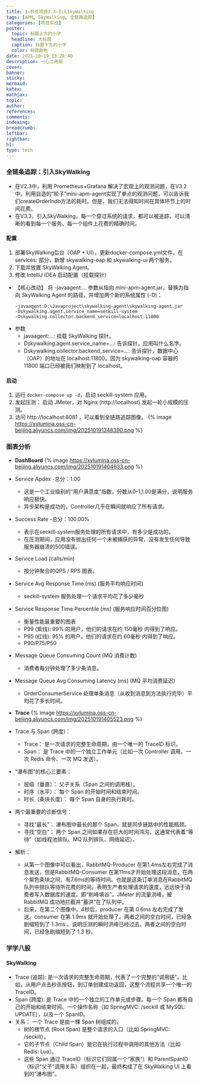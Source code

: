 ```yaml
---
title: 1-秒杀项目3.3-引入SkyWalking
tags: [APM, SkyWalking, 全链路追踪]
categories: [项目实战]
poster:
  topic: 标题上方的小字
  headline: 大标题
  caption: 标题下方的小字
  color: 标题颜色
date: 2025-10-19 13:28:40
description: 一心二用版
cover:
banner:
sticky:
mermaid:
katex:
mathjax:
topic:
author:
references:
comments:
indexing:
breadcrumb:
leftbar:
rightbar:
h1:
type: tech
---
```


### 全链条追踪：引入SkyWalking
- 在V2.3中，利用 Prometheus+Grafana 解决了宏观上的观测问题，在V3.2中，利用自造的“轮子”mini-apm-agent实现了单点的观测问题，可以告诉我们createOrderIndb方法的耗时。但是，我们无法得知时间在具体环节上的时间花费。
- 在V3.3，引入SkyWalking，每一个穿过系统的请求，都可以被追踪，可以清晰的看到每一个服务、每一个组件上花费的精确时间。
#### 配置
1. 部署SkyWalking后台（OAP + UI），更新docker-compose.yml文件，在 services: 部分，新增 skywalking-oap 和 skywalking-ui 两个服务。
2. 下载并放置 SkyWalking Agent。
3. 修改 IntelliJ IDEA 启动配置（挂载探针）
- 【核心改动】 将 -javaagent:... 参数从指向 mini-apm-agent.jar，替换为指向 SkyWalking Agent 的路径，并增加两个新的系统属性 (-D)：
  ```
  -javaagent:D:\Javaproject\skywalking-agent\skywalking-agent.jar
  -Dskywalking.agent.service_name=seckill-system
  -Dskywalking.collector.backend_service=localhost:11800
  ```
- 参数 
  - javaagent:...: 挂载 SkyWalking 探针。
  - Dskywalking.agent.service_name=...: 告诉探针，应用叫什么名字。
  - Dskywalking.collector.backend_service=...: 告诉探针，数据中心（OAP）的地址在 localhost:11800。因为 skywalking-oap 容器的 11800 端口已经被我们映射到了 localhost。
#### 启动
1. 运行 `docker-compose up -d`，启动 seckill-system 应用。
2. 发起压测： 启动 JMeter，对 Nginx (http://localhost) 发起一轮小规模的压测。
3. 访问 http://localhost:8081 ，可以看到全链路追踪图像。
{% image https://xylumina.oss-cn-beijing.aliyuncs.com/img/202510191348390.png %}
### 图表分析
- **DashBoard**
{% image https://xylumina.oss-cn-beijing.aliyuncs.com/img/202510191404633.png %}
- Service Apdex -总分：1.00
  - 这是一个工业级别的“用户满意度”指数，分数从0-1,1.00是满分，说明服务响应极快。
  - 异步架构是成功的，Controller几乎在瞬间就响应了所有请求。
- Success Rate -总分：100.00%
  - 表示在seckill-system服务处理的所有请求中，有多少是成功的。
  - 在压测期间，应用没有抛出任何一个未被捕获的异常，没有发生任何导致服务器崩溃的500错误。
- Service Load (calls/min) 
  - 按分钟聚合的QPS / RPS 图表。
- Service Avg Response Time (ms) (服务平均响应时间)
  - seckill-system 服务处理一个请求平均花了多少毫秒
- Service Response Time Percentile (ms) (服务响应时间百分位图)
  - 衡量性能最重要的图表
  - P99 (紫线): 99% 的用户，他们的请求在约 150毫秒 内得到了响应。
  - P95 (红线): 95% 的用户，他们的请求在约 60毫秒 内得到了响应。
  - P90/P75/P50
- Message Queue Consuming Count (MQ 消费计数)
  - 消费者每分钟处理了多少条消息。
- Message Queue Avg Consuming Latency (ms) (MQ 平均消费延迟)
  - OrderConsumerService 处理单条消息（从收到消息到方法执行完毕）平均花了多长时间。
- **Trace**
{% image https://xylumina.oss-cn-beijing.aliyuncs.com/img/202510191405523.png %}
- Trace 与 Span (跨度)：
  - Trace： 是一次请求的完整生命周期，由一个唯一的 TraceID 标识。
  - Span： 是 Trace 中的一个独立工作单元（比如一次 Controller 调用、一次 Redis 命令、一次 MQ 发送）。
- “瀑布图”的核心三要素：
  - 层级（垂直）： 父子关系（Span 之间的调用栈）。
  - 时序（水平）： 每个 Span 的开始时间和结束时间。
  - 时长（条块长度）： 每个 Span 自身的执行耗时。
- 两个最重要的诊断信号：
  - 寻找“最长”： 瀑布图中最长的那个 Span，就是同步链路中的性能瓶颈。
  - 寻找“空白”： 两个 Span 之间如果存在巨大的时间鸿沟，这通常代表着“等待”（如线程池排队、MQ 队列排队、网络延迟）。

- 解析：
  - 从第一个图像中可以看出，RabbitMQ-Producer 在第1.4ms左右完成了消息发送，但是RabbitMQ-Consumer 在第11ms才开始处理这段消息，在两个紫色条块之间，有7.6ms的等待时间。也就是这条订单消息在RabbitMQ队列中排队等待所花费的时间。表明生产者处理请求的速度，远远快于消费者写入数据库的速度。即“削峰填谷”，JMeter 的流量洪峰，被 RabbitMQ 成功地拦截并“蓄洪”在了队列中。
  - 后来，在第二个图像中，4秒后，producer 在第 0.6ms 左右完成了发送。consumer 在第 1.9ms 就开始处理了。两者之间的空白时间，已经急剧缩短到了 1.3ms 。说明压测的瞬时洪峰已经过去。两者之间的空白时间，已经急剧缩短到了 1.3 秒。
### 学学八股
#### SkyWalking
- Trace (追踪): 是一次请求的完整生命周期，代表了一个完整的“调用链”。比如，从用户点击秒杀按钮，到订单创建成功返回，这整个流程共享一个唯一的 TraceID。
- Span (跨度): 是 Trace 中的一个独立的工作单元或步骤。每一个 Span 都有自己的开始和结束时间、一个操作名称（如 SpringMVC: /seckill 或 MySQL: UPDATE），以及一个 SpanID。
- 关系： 一个 Trace 是由一棵 Span 树组成的。
  - 树的根节点 (Root Span) 是整个请求的入口（比如 SpringMVC: /seckill）。
  - 它的子节点（Child Span）是它在执行过程中调用的其他方法（比如 Redis: Lua）。
  - 这些 Span 通过 TraceID（标识它们同属一个“家族”）和 ParentSpanID（标识“父子”调用关系）组织在一起，最终构成了在 SkyWalking UI 上看到的“瀑布图”。